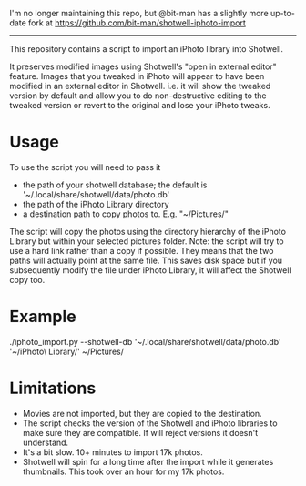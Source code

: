 I'm no longer maintaining this repo, but @bit-man has a slightly more up-to-date fork at 
https://github.com/bit-man/shotwell-iphoto-import


---------------


This repository contains a script to import an iPhoto library into Shotwell.

It preserves modified images using Shotwell's "open in external editor" 
feature.  Images that you tweaked in iPhoto will appear to have been modified 
in an external editor in Shotwell.  i.e. it will show the tweaked version by 
default and allow you to do non-destructive editing to the tweaked version
or revert to the original and lose your iPhoto tweaks.

Usage
=====

To use the script you will need to pass it

* the path of your shotwell database; the default is '~/.local/share/shotwell/data/photo.db'
* the path of the iPhoto Library directory
* a destination path to copy photos to.  E.g. "~/Pictures/"

The script will copy the photos using the directory hierarchy of the 
iPhoto Library but within your selected pictures folder.  Note: the script will
try to use a hard link rather than a copy if possible.  They means that the 
two paths will actually point at the same file.  This saves disk space but if
you subsequently modify the file under iPhoto Library, it will affect the
Shotwell copy too.

Example
=======

./iphoto_import.py --shotwell-db '~/.local/share/shotwell/data/photo.db' '~/iPhoto\ Library/' ~/Pictures/

Limitations
===========

* Movies are not imported, but they are copied to the destination.
* The script checks the version of the Shotwell and iPhoto libraries to make
  sure they are compatible.  If will reject versions it doesn't understand.
* It's a bit slow.  10+ minutes to import 17k photos.
* Shotwell will spin for a long time after the import while it generates 
  thumbnails.  This took over an hour for my 17k photos.
